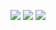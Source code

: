 ![](http://dl.iteye.com/upload/picture/pic/137613/5333bb0c-908a-39de-9725-c3c8a02f4587.png)
![](http://dl.iteye.com/upload/picture/pic/137615/929746be-57ed-38bc-8e8e-aa71defea880.png)
![](http://dl.iteye.com/upload/picture/pic/137617/5773ffc4-052f-30db-8780-c7528c4011d2.jpg)
